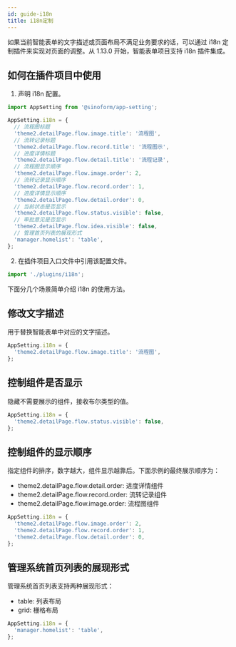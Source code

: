 ```yaml
---
id: guide-i18n
title: i18n定制
---
```


如果当前智能表单的文字描述或页面布局不满足业务要求的话，可以通过 i18n 定制插件来实现对页面的调整。从 1.13.0 开始，智能表单项目支持 i18n 插件集成。

## 如何在插件项目中使用

1. 声明 i18n 配置。

```typescript title=src/plugins/i18n/index.ts
import AppSetting from '@sinoform/app-setting';

AppSetting.i18n = {
  // 流程图标题
  'theme2.detailPage.flow.image.title': '流程图',
  // 流转记录标题
  'theme2.detailPage.flow.record.title': '流程图示',
  // 进度详情标题
  'theme2.detailPage.flow.detail.title': '流程记录',
  // 流程图显示顺序
  'theme2.detailPage.flow.image.order': 2,
  // 流转记录显示顺序
  'theme2.detailPage.flow.record.order': 1,
  // 进度详情显示顺序
  'theme2.detailPage.flow.detail.order': 0,
  // 当前状态是否显示
  'theme2.detailPage.flow.status.visible': false,
  // 审批意见是否显示
  'theme2.detailPage.flow.idea.visible': false,
  // 管理首页列表的展现形式
  'manager.homelist': 'table',
};
```

2. 在插件项目入口文件中引用该配置文件。

```typescript title=src/index.ts
import './plugins/i18n';
```

下面分几个场景简单介绍 i18n 的使用方法。

## 修改文字描述

用于替换智能表单中对应的文字描述。

```typescript
AppSetting.i18n = {
  'theme2.detailPage.flow.image.title': '流程图',
};
```

## 控制组件是否显示

隐藏不需要展示的组件，接收布尔类型的值。

```typescript
AppSetting.i18n = {
  'theme2.detailPage.flow.status.visible': false,
};
```

## 控制组件的显示顺序

指定组件的排序，数字越大，组件显示越靠后。下面示例的最终展示顺序为：

- theme2.detailPage.flow.detail.order: 进度详情组件
- theme2.detailPage.flow.record.order: 流转记录组件
- theme2.detailPage.flow.image.order: 流程图组件

```typescript
AppSetting.i18n = {
  'theme2.detailPage.flow.image.order': 2,
  'theme2.detailPage.flow.record.order': 1,
  'theme2.detailPage.flow.detail.order': 0,
};
```

## 管理系统首页列表的展现形式

管理系统首页列表支持两种展现形式：

- table: 列表布局
- grid: 栅格布局

```typescript
AppSetting.i18n = {
  'manager.homelist': 'table',
};
```
